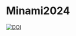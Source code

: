# Minami2024

[![DOI](https://zenodo.org/badge/778255.svg)](https://zenodo.org/badge/latestdoi/778255)


